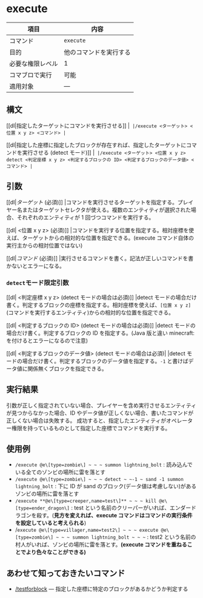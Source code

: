 # execute

|項目|内容|
|---|---|
|コマンド|`execute`|
|目的|他のコマンドを実行する|
|必要な権限レベル|1|
|コマブロで実行|可能|
|適用対象|―|

## 構文

[[dl|指定したターゲットにコマンドを実行させる]]
|```
|/execute <ターゲット> <位置 x y z> <コマンド>
|```

[[dl|指定した座標に指定したブロックが存在すれば、指定したターゲットにコマンドを実行させる (detect モード)]]
|```
|/execute <ターゲット> <位置 x y z> detect <判定座標 x y z> <判定するブロックの ID> <判定するブロックのデータ値> <コマンド>
|```

## 引数

[[dl|_ターゲット_ (必須)]]
|コマンドを実行させるターゲットを指定する。プレイヤー名またはターゲットセレクタが使える。複数のエンティティが選択された場合、それぞれのエンティティが 1 回づつコマンドを実行する。

[[dl| <位置 x y z> (必須)]]
|コマンドを実行する位置を指定する。相対座標を使えば、ターゲットからの相対的な位置を指定できる。(execute コマンド自体の実行主からの相対位置ではない)

[[dl|_コマンド_ (必須)]]
|実行させるコマンドを書く。記法が正しいコマンドを書かないとエラーになる。

### `detect`モード限定引数


[[dl| <判定座標 x y z> (detect モードの場合は必須)]]
|detect モードの場合だけ書く。判定するブロックの座標を指定する。相対座標を使えば、`[位置 x y z]` (コマンドを実行するエンティティ)からの相対的な位置を指定できる。

[[dl| <判定するブロックの ID> (detect モードの場合は必須)]]
|detect モードの場合だけ書く。判定するブロックの ID を指定する。(Java 版と違い minecraft:を付けるとエラーになるので注意)

[[dl| <判定するブロックのデータ値> (detect モードの場合は必須)|
|detect モードの場合だけ書く。判定するブロックのデータ値を指定する。`-1` と書けばデータ値に関係無くブロックを指定できる。

## 実行結果

引数が正しく指定されていない場合、プレイヤーを含め実行させるエンティティが見つからなかった場合、ID やデータ値が正しくない場合、書いたコマンドが正しくない場合は失敗する。 成功すると、指定したエンティティがオペレーター権限を持っているものとして指定した座標でコマンドを実行する。

## 使用例

- `/execute @e\[type=zombie\] ~ ~ ~ summon lightning_bolt` : 読み込んでいる全てのゾンビの場所に雷を落とす
- `/execute @e\[type=zombie\] ~ ~ ~ detect ~ ~-1 ~ sand -1 summon lightning_bolt` : 下に ID が sand のブロック(データ値は考慮しない)があるゾンビの場所に雷を落とす
- `/execute **@e\[type=creeper,name=test\]** ~ ~ ~ kill @e\[type=ender_dragon\]` : test という名前のクリーパーがいれば、エンダードラゴンを殺す。(**見方を変えれば、execute コマンドはコマンドの実行条件を設定していると考えられる**)
- /`execute @e\[type=villager,name=test2\] ~ ~ ~ execute @e\[type=zombie\] ~ ~ ~ summon lightning_bolt ~ ~ ~` : test2 という名前の村人がいれば、ゾンビの場所に雷を落とす。**(execute コマンドを重ねることでより色々なことができる)**

## あわせて知っておきたいコマンド

- [/testforblock](./testforblock) ― 指定した座標に特定のブロックがあるかどうか判定する
